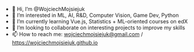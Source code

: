 - 👋 Hi, I’m @WojciechMojsiejuk
- 👀 I’m interested in ML, AI, R&D, Computer Vision, Game Dev, Python
- 🌱 I’m currently learning Vue.js, Statistics + ML-oriented courses on edX
- 💞️ I’m looking to collaborate on interesting projects to improve my skills
- 📫 How to reach me: wojciechmojsiejuk@gmail.com / https://wojciechmojsiejuk.github.io

<!---
WojciechMojsiejuk/WojciechMojsiejuk is a ✨ special ✨ repository because its `README.md` (this file) appears on your GitHub profile.
You can click the Preview link to take a look at your changes.
--->
